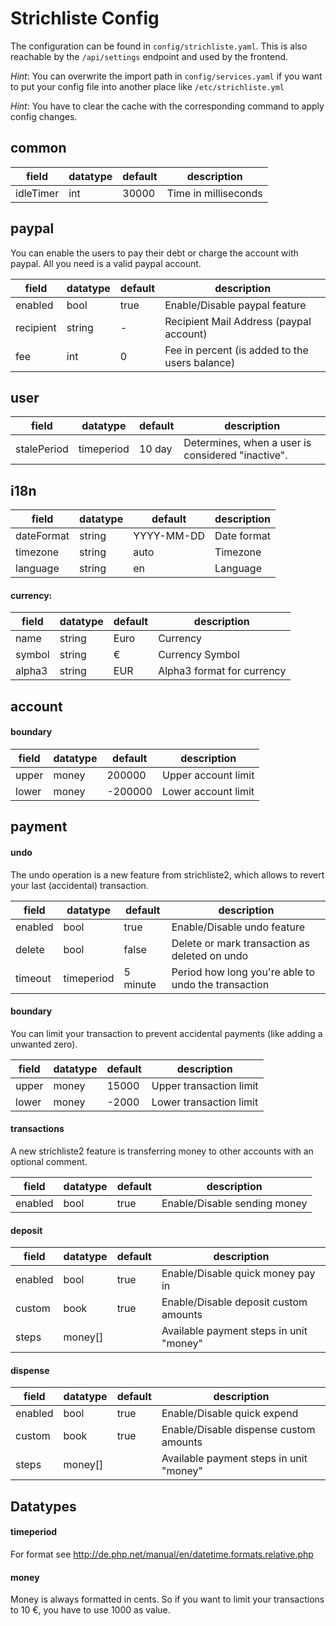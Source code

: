 # Strichliste Config

The configuration can be found in `config/strichliste.yaml`. This is also reachable by the `/api/settings` endpoint and used by the frontend.

*Hint*: You can overwrite the import path in `config/services.yaml` if you want to put your config file into another place like `/etc/strichliste.yml`

*Hint*: You have to clear the cache with the corresponding command to apply config changes.

## common

| field      | datatype | default    | description          |
|------------|----------|------------|----------------------|
| idleTimer  | int      | 30000      | Time in milliseconds |

## paypal

You can enable the users to pay their debt or charge the account with paypal. All you need
is a valid paypal account.

| field      | datatype | default  | description                                    |
|------------|----------|----------|------------------------------------------------|
| enabled    | bool     | true     | Enable/Disable paypal feature                  |
| recipient  | string   | -        | Recipient Mail Address (paypal account)        |
| fee        | int      | 0        | Fee in percent (is added to the users balance) |


## user

| field       | datatype   | default | description                                       |
|-------------|------------|---------|---------------------------------------------------|
| stalePeriod | timeperiod | 10 day  | Determines, when a user is considered "inactive". |

## i18n

| field      | datatype | default    | description |
|------------|----------|------------|-------------|
| dateFormat | string   | YYYY-MM-DD | Date format |
| timezone   | string   | auto       | Timezone    |
| language   | string   | en         | Language    |

####  currency:

| field  | datatype | default | description                |
|--------|----------|---------|----------------------------|
| name   | string   | Euro    | Currency                   |
| symbol | string   | €       | Currency Symbol            |
| alpha3 | string   | EUR     | Alpha3 format for currency |

## account

#### boundary

| field | datatype | default | description         |
|-------|----------|---------|---------------------|
| upper | money    | 200000  | Upper account limit |
| lower | money    | -200000 | Lower account limit |

## payment

#### undo

The undo operation is a new feature from strichliste2, which allows to revert your last (accidental) transaction.

| field   | datatype   | default  | description                                         |
|---------|------------|----------|-----------------------------------------------------|
| enabled | bool       | true     | Enable/Disable undo feature                         |
| delete  | bool       | false    | Delete or mark transaction as deleted on undo       |
| timeout | timeperiod | 5 minute | Period how long you're able to undo the transaction |

####  boundary

You can limit your transaction to prevent accidental payments (like adding a unwanted zero).

| field | datatype | default | description             |
|-------|----------|---------|-------------------------|
| upper | money    | 15000   | Upper transaction limit |
| lower | money    | -2000   | Lower transaction limit |

#### transactions

A new strichliste2 feature is transferring money to other accounts with an optional comment.

| field   | datatype | default | description                  |
|---------|----------|---------|------------------------------|
| enabled | bool     | true    | Enable/Disable sending money |

#### deposit

| field   | datatype | default | description                             |
|---------|----------|---------|-----------------------------------------|
| enabled | bool     | true    | Enable/Disable quick money pay in       |
| custom  | book     | true    | Enable/Disable deposit custom amounts   |
| steps   | money[]  |         | Available payment steps in unit "money" |

#### dispense

| field   | datatype | default | description                             |
|---------|----------|---------|-----------------------------------------|
| enabled | bool     | true    | Enable/Disable quick expend             |
| custom  | book     | true    | Enable/Disable dispense custom amounts  |
| steps   | money[]  |         | Available payment steps in unit "money" |

## Datatypes

#### timeperiod

For format see http://de.php.net/manual/en/datetime.formats.relative.php

#### money

Money is always formatted in cents. So if you want to limit your transactions to 10 €, you have to use 1000 as value.
